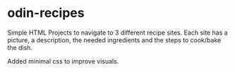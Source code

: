 # odin-recipes
Simple HTML Projects to navigate to 3 different recipe sites.
Each site has a picture, a description, the needed ingredients and the steps to cook/bake the dish.

Added minimal css to improve visuals.